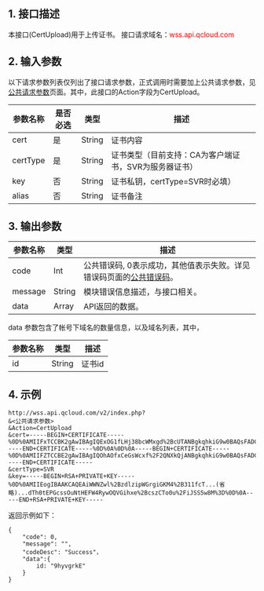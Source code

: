 ## 1. 接口描述
本接口(CertUpload)用于上传证书。
接口请求域名：<font style="color:red">wss.api.qcloud.com</font>

## 2. 输入参数
以下请求参数列表仅列出了接口请求参数，正式调用时需要加上公共请求参数，见<a href="/doc/api/372/4153" title="公共请求参数">公共请求参数</a>页面。其中，此接口的Action字段为CertUpload。

| 参数名称 | 是否必选  | 类型 | 描述 |
|---------|---------|---------|---------|
| cert | 是 | String | 证书内容 |
| certType | 是| String | 证书类型（目前支持：CA为客户端证书，SVR为服务器证书）|
| key | 否 | String | 证书私钥，certType=SVR时必填）
| alias | 否 | String | 证书备注 |

## 3. 输出参数
| 参数名称 | 类型 | 描述 |
|---------|---------|---------|
| code | Int | 公共错误码, 0表示成功，其他值表示失败。详见错误码页面的<a href="/doc/api/372/%E9%94%99%E8%AF%AF%E7%A0%81#1.E3.80.81.E5.85.AC.E5.85.B1.E9.94.99.E8.AF.AF.E7.A0.81" title="公共错误码">公共错误码</a>。|
| message | String | 模块错误信息描述，与接口相关。|
| data | Array | API返回的数据。 |

data 参数包含了帐号下域名的数量信息，以及域名列表，其中，

| 参数名称 | 类型 | 描述 |
|---------|---------|---------|
|  id    |  String | 证书id |

## 4. 示例
```
http://wss.api.qcloud.com/v2/index.php?
&<公共请求参数>
&Action=CertUpload
&cert=-----BEGIN+CERTIFICATE-----%0D%0AMIIFxTCCBK2gAwIBAgIQExOG1fLHj38bcWMxgd%2BcUTANBgkqhkiG9w0BAQsFADCB%0D%0AlzELMAkGA1UEBhMCQ04xJTAjBgNVBAoTHFRydXN0QXNpYSBUZWNobm9sb2dpZXMs%0D%0AIEluYy4xHzAdBgNVBAsTFlN5bWFudGVjIFRydXN0IE5ldHdvcmsxHTAbBgNVBAsT%0D%0AFERvbWFpbiBWYWxpZGF0ZWQgU1NMMSEwHwYDVQQDExhUcnVzdEFzaWEgRFYgU1NM%0D%0AIENBIC0gRzUwHhcNMTcwMzIzMDAwMDAwWhcNMTgwMzIzMjM1OTU5WjAcMRowGAYD%0D%0AVQQDDBFzYWRmZGFzZi5mLXhqLmNvbTCCASIwDQYJKoZIhvcNAQEBBQADggEPADCC%0D%0AAQoCggEBAIlljWcJfs3Zc4qVhq4IhijOPt9dX3E3%2BT4z3EtPdCfZ54%2Fff9IRiR8M%0D%0AAh9f5JUWBK3aVYfv2%2BQE5GYBs6VFqLp5xpEDKEzPOm2D2qyuqGSxMyhWGQU%2BNS3i%0D%0AQMu%2BTI0PttvOpqMYnIUXyHLgRd6rXnJB7pB0Yy%2FXKvZEZ5QlFgpbsdLWzoPUS9qD%0D%0Av%2B2z5T5mhmU8LzQLoj1dhzSTi9I%2FDxbhhBS3KwO4Dy4mju2PesAU9IiNVdiJnMPu%0D%0AzlrT7QEMhvo%2BxWM0LNBH5YfWiA0HDh5M5A02SA6ac%2Bzyn5sJqPlfBZFdrnMqkM44%0D%0AN%2FarM0VCmL9s1QYKVEXUb%2BhlVjLv3wcCAwEAAaOCAoUwggKBMBwGA1UdEQQVMBOC%0D%0AEXNhZGZkYXNmLmYteGouY29tMAkGA1UdEwQCMAAwYQYDVR0gBFowWDBWBgZngQwB%0D%0AAgEwTDAjBggrBgEFBQcCARYXaHR0cHM6Ly9kLnN5bWNiLmNvbS9jcHMwJQYIKwYB%0D%0ABQUHAgIwGQwXaHR0cHM6Ly9kLnN5bWNiLmNvbS9ycGEwHwYDVR0jBBgwFoAUbVjH%0D%0Afxrn4T8upoyXNUK79NM4rD8wDgYDVR0PAQH%2FBAQDAgWgMB0GA1UdJQQWMBQGCCsG%0D%0AAQUFBwMBBggrBgEFBQcDAjCBmwYIKwYBBQUHAQEEgY4wgYswPAYIKwYBBQUHMAGG%0D%0AMGh0dHA6Ly90cnVzdGFzaWEyLW9jc3AuZGlnaXRhbGNlcnR2YWxpZGF0aW9uLmNv%0D%0AbTBLBggrBgEFBQcwAoY%2FaHR0cDovL3RydXN0YXNpYTItYWlhLmRpZ2l0YWxjZXJ0%0D%0AdmFsaWRhdGlvbi5jb20vdHJ1c3Rhc2lhZzUuY3J0MIIBAwYKKwYBBAHWeQIEAgSB%0D%0A9ASB8QDvAHUA3esdK3oNT6Ygi4GtgWhwfi6OnQHVXIiNPRHEzbbsvswAAAFa%2BfdN%0D%0AXwAABAMARjBEAiBkrtXs%2BrqHITwJqQMpu0SIdjKliny1vqpHjo%2BoAzItzQIgdPmV%0D%0A0BcClvGrPAvAMWvy6tBuricc%2FKclgriZlCnT1n0AdgCkuQmQtBhYFIe7E6LMZ3AK%0D%0APDWYBPkb37jjd80OyA3cEAAAAVr5902NAAAEAwBHMEUCID8Dvmmw70QF021Y4i3y%0D%0ArAB9L0gs8JhJJ%2FfCPBiJRhhoAiEAjkZSMIXAMbr4CW0KViR3wgZo%2F%2BMqP%2FhJNmIe%0D%0Awm3KOaowDQYJKoZIhvcNAQELBQADggEBABnpDVVmTDrsfcbpchMQAitWmncXvk2P%0D%0AU%2F%2FLHQ06cY%2BpTJ%2B2ARLBaImkHfJhKCxav4%2BYZkLpYrmJcQ2stYdErloZtr4t932f%0D%0AO%2F2HUiSJ8nsNTw7JuTg0ZU0kuTRQdaMzMJh%2FnID%2BYJctmeCvwCaiK%2B6WtSc2Vg0I%0D%0AwBt%2FgPMiWiBHnItlJqH4RaOhwjxJi2rYYmQ7Pe0MLTg4QJF5u0C8kO0JfXwYx3GS%0D%0AriHMBZXZG%2BajlZbBTRGTCBW7mDiTg9%2BitfJI6qHGHjpWOscCdUwNZq6bVgUd%2FVGH%0D%0A5WAq11Pgi9KlqF7gZpeodXRJaW0WQrtVO15BWfte9Msal0TpMmbkQ0M%3D%0D%0A-----END+CERTIFICATE-----%0D%0A%0D%0A-----BEGIN+CERTIFICATE-----%0D%0AMIIFZTCCBE2gAwIBAgIQOhAOfxCeGsWcxf%2F2QNXkQjANBgkqhkiG9w0BAQsFADCB%0D%0AyjELMAkGA1UEBhMCVVMxFzAVBgNVBAoTDlZlcmlTaWduLCBJbmMuMR8wHQYDVQQL%0D%0AExZWZXJpU2lnbiBUcnVzdCBOZXR3b3JrMTowOAYDVQQLEzEoYykgMjAwNiBWZXJp%0D%0AU2lnbiwgSW5jLiAtIEZvciBhdXRob3JpemVkIHVzZSBvbmx5MUUwQwYDVQQDEzxW%0D%0AZXJpU2lnbiBDbGFzcyAzIFB1YmxpYyBQcmltYXJ5IENlcnRpZmljYXRpb24gQXV0%0D%0AaG9yaXR5IC0gRzUwHhcNMTYwODExMDAwMDAwWhcNMjYwODEwMjM1OTU5WjCBlzEL%0D%0AMAkGA1UEBhMCQ04xJTAjBgNVBAoTHFRydXN0QXNpYSBUZWNobm9sb2dpZXMsIElu%0D%0AYy4xHzAdBgNVBAsTFlN5bWFudGVjIFRydXN0IE5ldHdvcmsxHTAbBgNVBAsTFERv%0D%0AbWFpbiBWYWxpZGF0ZWQgU1NMMSEwHwYDVQQDExhUcnVzdEFzaWEgRFYgU1NMIENB%0D%0AIC0gRzUwggEiMA0GCSqGSIb3DQEBAQUAA4IBDwAwggEKAoIBAQC39aSJZG%2F97x3a%0D%0A6Qmuc9%2BMubagegRAVUmFYHTYTs8IKB2pM7wXN7W8mekdZaEgUjDFxvRBK%2FDhTb7U%0D%0A8ONLsKKdT86aOhzbz2noCTn9wPWnGwkg%2B%2F4YKg%2FdPQQdV9tMsSu0cwqInWHxSAkm%0D%0AAI1hYFC9D7Sf7Hp%2F5cRcD%2BdK454YMRzNOGLQnCVI8JEqrz6o9SOvQNTqTcfqt6DC%0D%0A0UlXG%2BMPD1eNPjlzf1Vwaab%2BVSTgySoC%2BIkbq2VsdykeOiGXW%2FOIiASH7%2B2LcR05%0D%0APmQ7GEOlM8yzoVojFpM8sHz%2BWxI05ZOPri5%2BvX3HhHHjWr5432G0dVmgohnZvlVZ%0D%0Aoy8XrlbpAgMBAAGjggF2MIIBcjASBgNVHRMBAf8ECDAGAQH%2FAgEAMC8GA1UdHwQo%0D%0AMCYwJKAioCCGHmh0dHA6Ly9zLnN5bWNiLmNvbS9wY2EzLWc1LmNybDAOBgNVHQ8B%0D%0AAf8EBAMCAQYwLgYIKwYBBQUHAQEEIjAgMB4GCCsGAQUFBzABhhJodHRwOi8vcy5z%0D%0AeW1jZC5jb20wYQYDVR0gBFowWDBWBgZngQwBAgEwTDAjBggrBgEFBQcCARYXaHR0%0D%0AcHM6Ly9kLnN5bWNiLmNvbS9jcHMwJQYIKwYBBQUHAgIwGRoXaHR0cHM6Ly9kLnN5%0D%0AbWNiLmNvbS9ycGEwHQYDVR0lBBYwFAYIKwYBBQUHAwEGCCsGAQUFBwMCMCkGA1Ud%0D%0AEQQiMCCkHjAcMRowGAYDVQQDExFTeW1hbnRlY1BLSS0yLTYwMTAdBgNVHQ4EFgQU%0D%0AbVjHfxrn4T8upoyXNUK79NM4rD8wHwYDVR0jBBgwFoAUf9Nlp8Ld7LvwMAnzQzn6%0D%0AAq8zMTMwDQYJKoZIhvcNAQELBQADggEBABUphhBbeG7scE3EveIN0dOjXPgwgQi8%0D%0AI2ZAKYm6DawoGz1lEJVdvFmkyMbP973X80b7mKmn0nNbe1kjA4M0O0hHaMM1ZaEv%0D%0A7e9vHEAoGyysMO6HzPWYMkyNxcCV7Nos2Uv4RvLDpQHh7P4Kt6fUU13ipcynrtQD%0D%0A1lFUM0yoTzwwFsPu3Pk%2B94hL58ErqwqJQwxoHMgLIQeMVHeNKcWFy1bddSbIbCWU%0D%0AZs6cMxhrra062ZCpDCbxyEaFNGAtYQMqNz55Z%2F14XgSUONZ%2FcJTns6QKhpcgTOwB%0D%0AfnNzRnk%2BaWreP7osKhXlz4zs%2BllP7goBDKFOMMtoEXx3YjJCKgpqmBU%3D%0D%0A-----END+CERTIFICATE-----
&certType=SVR
&key=-----BEGIN+RSA+PRIVATE+KEY-----%0D%0AMIIEogIBAAKCAQEAiWWNZwl%2BzdlzipWGrgiGKM4%2B311fcT...(省略)...dTh0tEPGcssOuNtHEFW4RywOQVGihxe%2BcszCTo0u%2FiJSS5w8M%3D%0D%0A-----END+RSA+PRIVATE+KEY-----
```

返回示例如下：
```
{
	"code": 0,
	"message": "",
	"codeDesc": "Success"，
	"data":{
		id: "9hyvgrkE"
	}
}
```
